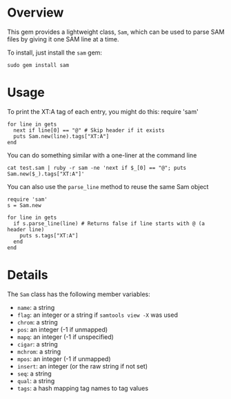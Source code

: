 Overview
============

This gem provides a lightweight class, `Sam`, which can be used to parse SAM files by giving it one SAM line at a time.

To install, just install the `sam` gem:

    sudo gem install sam

Usage
=====

To print the XT:A tag of each entry, you might do this:
    require 'sam'

    for line in gets
      next if line[0] == "@" # Skip header if it exists
      puts Sam.new(line).tags["XT:A"]
    end

You can do something similar with a one-liner at the command line

    cat test.sam | ruby -r sam -ne 'next if $_[0] == "@"; puts Sam.new($_).tags["XT:A"]' 

You can also use the `parse_line` method to reuse the same Sam object

    require 'sam'
    s = Sam.new

    for line in gets
      if s.parse_line(line) # Returns false if line starts with @ (a header line)
        puts s.tags["XT:A"]
      end
    end


Details
=======
The `Sam` class has the following member variables:

* `name`: a string
* `flag`: an integer or a string if `samtools view -X` was used
* `chrom`: a string
* `pos`: an integer (-1 if unmapped)
* `mapq`: an integer (-1 if unspecified)
* `cigar`: a string
* `mchrom`: a string
* `mpos`: an integer (-1 if unmapped)
* `insert`: an integer (or the raw string if not set)
* `seq`: a string
* `qual`: a string
* `tags`: a hash mapping tag names to tag values
